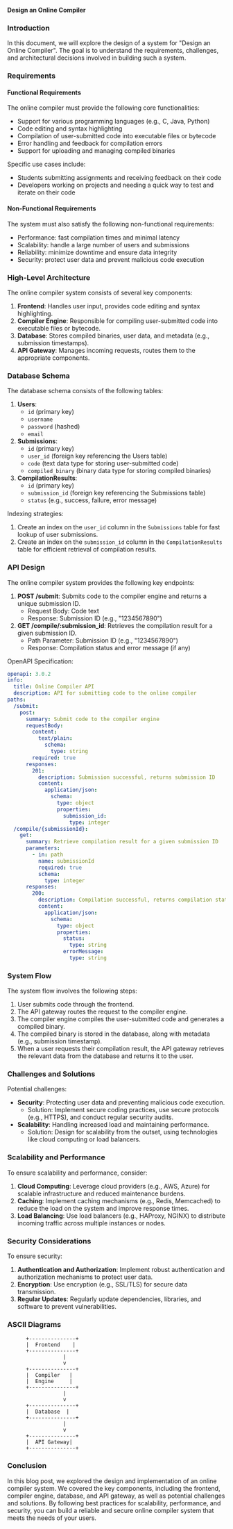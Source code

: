 **Design an Online Compiler**

### Introduction

In this document, we will explore the design of a system for "Design an Online Compiler". The goal is to understand the requirements, challenges, and architectural decisions involved in building such a system.

### Requirements

#### Functional Requirements

The online compiler must provide the following core functionalities:

* Support for various programming languages (e.g., C, Java, Python)
* Code editing and syntax highlighting
* Compilation of user-submitted code into executable files or bytecode
* Error handling and feedback for compilation errors
* Support for uploading and managing compiled binaries

Specific use cases include:

* Students submitting assignments and receiving feedback on their code
* Developers working on projects and needing a quick way to test and iterate on their code

#### Non-Functional Requirements

The system must also satisfy the following non-functional requirements:

* Performance: fast compilation times and minimal latency
* Scalability: handle a large number of users and submissions
* Reliability: minimize downtime and ensure data integrity
* Security: protect user data and prevent malicious code execution

### High-Level Architecture

The online compiler system consists of several key components:

1. **Frontend**: Handles user input, provides code editing and syntax highlighting.
2. **Compiler Engine**: Responsible for compiling user-submitted code into executable files or bytecode.
3. **Database**: Stores compiled binaries, user data, and metadata (e.g., submission timestamps).
4. **API Gateway**: Manages incoming requests, routes them to the appropriate components.

### Database Schema

The database schema consists of the following tables:

1. **Users**:
	* `id` (primary key)
	* `username`
	* `password` (hashed)
	* `email`
2. **Submissions**:
	* `id` (primary key)
	* `user_id` (foreign key referencing the Users table)
	* `code` (text data type for storing user-submitted code)
	* `compiled_binary` (binary data type for storing compiled binaries)
3. **CompilationResults**:
	* `id` (primary key)
	* `submission_id` (foreign key referencing the Submissions table)
	* `status` (e.g., success, failure, error message)

Indexing strategies:

1. Create an index on the `user_id` column in the `Submissions` table for fast lookup of user submissions.
2. Create an index on the `submission_id` column in the `CompilationResults` table for efficient retrieval of compilation results.

### API Design

The online compiler system provides the following key endpoints:

1. **POST /submit**: Submits code to the compiler engine and returns a unique submission ID.
	* Request Body: Code text
	* Response: Submission ID (e.g., "1234567890")
2. **GET /compile/:submission_id**: Retrieves the compilation result for a given submission ID.
	* Path Parameter: Submission ID (e.g., "1234567890")
	* Response: Compilation status and error message (if any)

OpenAPI Specification:
```yaml
openapi: 3.0.2
info:
  title: Online Compiler API
  description: API for submitting code to the online compiler
paths:
  /submit:
    post:
      summary: Submit code to the compiler engine
      requestBody:
        content:
          text/plain:
            schema:
              type: string
        required: true
      responses:
        201:
          description: Submission successful, returns submission ID
          content:
            application/json:
              schema:
                type: object
                properties:
                  submission_id:
                    type: integer
  /compile/{submissionId}:
    get:
      summary: Retrieve compilation result for a given submission ID
      parameters:
        - in: path
          name: submissionId
          required: true
          schema:
            type: integer
      responses:
        200:
          description: Compilation successful, returns compilation status and error message (if any)
          content:
            application/json:
              schema:
                type: object
                properties:
                  status:
                    type: string
                  errorMessage:
                    type: string
```

### System Flow

The system flow involves the following steps:

1. User submits code through the frontend.
2. The API gateway routes the request to the compiler engine.
3. The compiler engine compiles the user-submitted code and generates a compiled binary.
4. The compiled binary is stored in the database, along with metadata (e.g., submission timestamp).
5. When a user requests their compilation result, the API gateway retrieves the relevant data from the database and returns it to the user.

### Challenges and Solutions

Potential challenges:

* **Security**: Protecting user data and preventing malicious code execution.
	+ Solution: Implement secure coding practices, use secure protocols (e.g., HTTPS), and conduct regular security audits.
* **Scalability**: Handling increased load and maintaining performance.
	+ Solution: Design for scalability from the outset, using technologies like cloud computing or load balancers.

### Scalability and Performance

To ensure scalability and performance, consider:

1. **Cloud Computing**: Leverage cloud providers (e.g., AWS, Azure) for scalable infrastructure and reduced maintenance burdens.
2. **Caching**: Implement caching mechanisms (e.g., Redis, Memcached) to reduce the load on the system and improve response times.
3. **Load Balancing**: Use load balancers (e.g., HAProxy, NGINX) to distribute incoming traffic across multiple instances or nodes.

### Security Considerations

To ensure security:

1. **Authentication and Authorization**: Implement robust authentication and authorization mechanisms to protect user data.
2. **Encryption**: Use encryption (e.g., SSL/TLS) for secure data transmission.
3. **Regular Updates**: Regularly update dependencies, libraries, and software to prevent vulnerabilities.

### ASCII Diagrams

```
      +---------------+
      |  Frontend    |
      +---------------+
                  |
                  v
      +---------------+
      |  Compiler   |
      |  Engine     |
      +---------------+
                  |
                  v
      +---------------+
      |  Database  |
      +---------------+
                  |
                  v
      +---------------+
      |  API Gateway|
      +---------------+
```

### Conclusion

In this blog post, we explored the design and implementation of an online compiler system. We covered the key components, including the frontend, compiler engine, database, and API gateway, as well as potential challenges and solutions. By following best practices for scalability, performance, and security, you can build a reliable and secure online compiler system that meets the needs of your users.